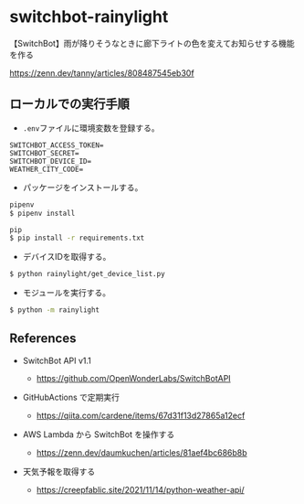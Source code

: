 # switchbot-rainylight

【SwitchBot】雨が降りそうなときに廊下ライトの色を変えてお知らせする機能を作る

https://zenn.dev/tanny/articles/808487545eb30f

## ローカルでの実行手順

- `.env`ファイルに環境変数を登録する。

```env:.env.example
SWITCHBOT_ACCESS_TOKEN=
SWITCHBOT_SECRET=
SWITCHBOT_DEVICE_ID=
WEATHER_CITY_CODE=
```

- パッケージをインストールする。

```sh
pipenv
$ pipenv install

pip
$ pip install -r requirements.txt
```

- デバイスIDを取得する。

```sh
$ python rainylight/get_device_list.py
```

- モジュールを実行する。

```sh
$ python -m rainylight
```

## References

- SwitchBot API v1.1

  - https://github.com/OpenWonderLabs/SwitchBotAPI

- GitHubActions で定期実行

  - https://qiita.com/cardene/items/67d31f13d27865a12ecf

- AWS Lambda から SwitchBot を操作する

  - https://zenn.dev/daumkuchen/articles/81aef4bc686b8b

- 天気予報を取得する
  - https://creepfablic.site/2021/11/14/python-weather-api/
